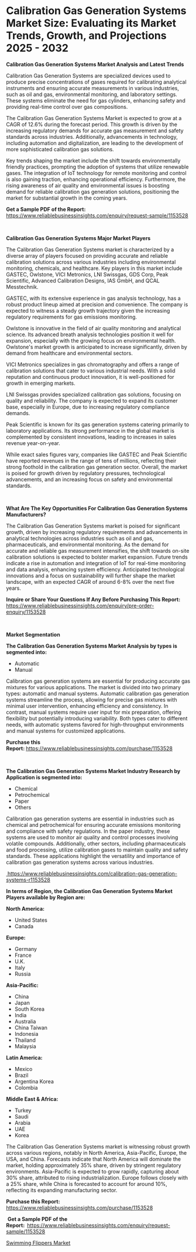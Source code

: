 <p><h1>Calibration Gas Generation Systems Market Size: Evaluating its Market Trends, Growth, and Projections 2025 - 2032</h1></p><p><strong>Calibration Gas Generation Systems Market Analysis and Latest Trends</strong></p>
<p><p>Calibration Gas Generation Systems are specialized devices used to produce precise concentrations of gases required for calibrating analytical instruments and ensuring accurate measurements in various industries, such as oil and gas, environmental monitoring, and laboratory settings. These systems eliminate the need for gas cylinders, enhancing safety and providing real-time control over gas compositions.</p><p>The Calibration Gas Generation Systems Market is expected to grow at a CAGR of 12.6% during the forecast period. This growth is driven by the increasing regulatory demands for accurate gas measurement and safety standards across industries. Additionally, advancements in technology, including automation and digitalization, are leading to the development of more sophisticated calibration gas solutions.</p><p>Key trends shaping the market include the shift towards environmentally friendly practices, prompting the adoption of systems that utilize renewable gases. The integration of IoT technology for remote monitoring and control is also gaining traction, enhancing operational efficiency. Furthermore, the rising awareness of air quality and environmental issues is boosting demand for reliable calibration gas generation solutions, positioning the market for substantial growth in the coming years.</p></p>
<p><strong>Get a Sample PDF of the Report:&nbsp;</strong> <a href="https://www.reliablebusinessinsights.com/enquiry/request-sample/1153528?utm_campaign=2264&utm_medium=2&utm_source=Github&utm_content=ia&utm_term=28022025&utm_id=calibration-gas-generation-systems">https://www.reliablebusinessinsights.com/enquiry/request-sample/1153528</a></p>
<p>&nbsp;</p>
<p><strong>Calibration Gas Generation Systems Major Market Players</strong></p>
<p><p>The Calibration Gas Generation Systems market is characterized by a diverse array of players focused on providing accurate and reliable calibration solutions across various industries including environmental monitoring, chemicals, and healthcare. Key players in this market include GASTEC, Owlstone, VICI Metronics, LNI Swissgas, GDS Corp, Peak Scientific, Advanced Calibration Designs, IAS GmbH, and QCAL Messtechnik.</p><p>GASTEC, with its extensive experience in gas analysis technology, has a robust product lineup aimed at precision and convenience. The company is expected to witness a steady growth trajectory given the increasing regulatory requirements for gas emissions monitoring.</p><p>Owlstone is innovative in the field of air quality monitoring and analytical science. Its advanced breath analysis technologies position it well for expansion, especially with the growing focus on environmental health. Owlstone's market growth is anticipated to increase significantly, driven by demand from healthcare and environmental sectors.</p><p>VICI Metronics specializes in gas chromatography and offers a range of calibration solutions that cater to various industrial needs. With a solid reputation and continuous product innovation, it is well-positioned for growth in emerging markets.</p><p>LNI Swissgas provides specialized calibration gas solutions, focusing on quality and reliability. The company is expected to expand its customer base, especially in Europe, due to increasing regulatory compliance demands.</p><p>Peak Scientific is known for its gas generation systems catering primarily to laboratory applications. Its strong performance in the global market is complemented by consistent innovations, leading to increases in sales revenue year-on-year.</p><p>While exact sales figures vary, companies like GASTEC and Peak Scientific have reported revenues in the range of tens of millions, reflecting their strong foothold in the calibration gas generation sector. Overall, the market is poised for growth driven by regulatory pressures, technological advancements, and an increasing focus on safety and environmental standards.</p></p>
<p>&nbsp;</p>
<p><strong>What Are The Key Opportunities For Calibration Gas Generation Systems Manufacturers?</strong></p>
<p><p>The Calibration Gas Generation Systems market is poised for significant growth, driven by increasing regulatory requirements and advancements in analytical technologies across industries such as oil and gas, pharmaceuticals, and environmental monitoring. As the demand for accurate and reliable gas measurement intensifies, the shift towards on-site calibration solutions is expected to bolster market expansion. Future trends indicate a rise in automation and integration of IoT for real-time monitoring and data analysis, enhancing system efficiency. Anticipated technological innovations and a focus on sustainability will further shape the market landscape, with an expected CAGR of around 6-8% over the next five years.</p></p>
<p><strong>Inquire or Share Your Questions If Any Before Purchasing This Report:</strong> <a href="https://www.reliablebusinessinsights.com/enquiry/pre-order-enquiry/1153528?utm_campaign=2264&utm_medium=2&utm_source=Github&utm_content=ia&utm_term=28022025&utm_id=calibration-gas-generation-systems">https://www.reliablebusinessinsights.com/enquiry/pre-order-enquiry/1153528</a></p>
<p>&nbsp;</p>
<p><strong>Market Segmentation</strong></p>
<p><strong>The Calibration Gas Generation Systems Market Analysis by types is segmented into:</strong></p>
<p><ul><li>Automatic</li><li>Manual</li></ul></p>
<p><p>Calibration gas generation systems are essential for producing accurate gas mixtures for various applications. The market is divided into two primary types: automatic and manual systems. Automatic calibration gas generation systems streamline the process, allowing for precise gas mixtures with minimal user intervention, enhancing efficiency and consistency. In contrast, manual systems require user input for mix preparation, offering flexibility but potentially introducing variability. Both types cater to different needs, with automatic systems favored for high-throughput environments and manual systems for customized applications.</p></p>
<p><strong>Purchase this Report:&nbsp;</strong><a href="https://www.reliablebusinessinsights.com/purchase/1153528?utm_campaign=2264&utm_medium=2&utm_source=Github&utm_content=ia&utm_term=28022025&utm_id=calibration-gas-generation-systems">https://www.reliablebusinessinsights.com/purchase/1153528</a></p>
<p>&nbsp;</p>
<p><strong>The Calibration Gas Generation Systems Market Industry Research by Application is segmented into:</strong></p>
<p><ul><li>Chemical</li><li>Petrochemical</li><li>Paper</li><li>Others</li></ul></p>
<p><p>Calibration gas generation systems are essential in industries such as chemical and petrochemical for ensuring accurate emissions monitoring and compliance with safety regulations. In the paper industry, these systems are used to monitor air quality and control processes involving volatile compounds. Additionally, other sectors, including pharmaceuticals and food processing, utilize calibration gases to maintain quality and safety standards. These applications highlight the versatility and importance of calibration gas generation systems across various industries.</p></p>
<p><a href="https://www.reliablebusinessinsights.com/calibration-gas-generation-systems-r1153528?utm_campaign=2264&utm_medium=2&utm_source=Github&utm_content=ia&utm_term=28022025&utm_id=calibration-gas-generation-systems">&nbsp;https://www.reliablebusinessinsights.com/calibration-gas-generation-systems-r1153528</a></p>
<p><strong>In terms of Region, the Calibration Gas Generation Systems Market Players available by Region are:</strong></p>
<p>
    <p> <strong> North America: </strong>
        <ul>
            <li>United States</li>
            <li>Canada</li>
        </ul>
        </p> 
    <p> <strong> Europe: </strong>
        <ul>
            <li>Germany</li>
            <li>France</li>
            <li>U.K.</li>
            <li>Italy</li>
            <li>Russia</li>
        </ul>
        </p> 
    <p> <strong> Asia-Pacific: </strong>
        <ul>
            <li>China</li>
            <li>Japan</li>
            <li>South Korea</li>
            <li>India</li>
            <li>Australia</li>
            <li>China Taiwan</li>
            <li>Indonesia</li>
            <li>Thailand</li>
            <li>Malaysia</li>
        </ul>
        </p> 
    <p> <strong> Latin America: </strong>
        <ul>
            <li>Mexico</li>
            <li>Brazil</li>
            <li>Argentina Korea</li>
            <li>Colombia</li>
        </ul>
        </p> 
    <p> <strong> Middle East & Africa: </strong>
        <ul>
            <li>Turkey</li>
            <li>Saudi</li>
            <li>Arabia</li>
            <li>UAE</li>
            <li>Korea</li>
        </ul>
    </p>
    </p>
<p><p>The Calibration Gas Generation Systems market is witnessing robust growth across various regions, notably in North America, Asia-Pacific, Europe, the USA, and China. Forecasts indicate that North America will dominate the market, holding approximately 35% share, driven by stringent regulatory environments. Asia-Pacific is expected to grow rapidly, capturing about 30% share, attributed to rising industrialization. Europe follows closely with a 25% share, while China is forecasted to account for around 10%, reflecting its expanding manufacturing sector.</p></p>
<p><strong>Purchase this Report: </strong><a href="https://www.reliablebusinessinsights.com/purchase/1153528?utm_campaign=2264&utm_medium=2&utm_source=Github&utm_content=ia&utm_term=28022025&utm_id=calibration-gas-generation-systems">https://www.reliablebusinessinsights.com/purchase/1153528</a></p>
<p>&nbsp;<strong>Get a Sample PDF of the Report:&nbsp;&nbsp;</strong><a href="https://www.reliablebusinessinsights.com/enquiry/request-sample/1153528?utm_campaign=2264&utm_medium=2&utm_source=Github&utm_content=ia&utm_term=28022025&utm_id=calibration-gas-generation-systems">https://www.reliablebusinessinsights.com/enquiry/request-sample/1153528</a></p>
<p><strong></strong></p>
<p><p><a href="https://github.com/duzcupetriv/Market-Research-Report-List-1/blob/main/swimming-flippers-market.md?utm_campaign=2264&utm_medium=2&utm_source=Github&utm_content=ia&utm_term=28022025&utm_id=calibration-gas-generation-systems">Swimming Flippers Market</a></p></p>